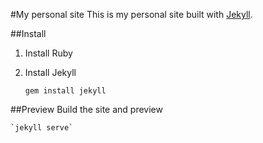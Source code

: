 #My personal site
This is my personal site built with [Jekyll](https://jekyllrb.com/). 

##Install
1. Install Ruby 
2. Install Jekyll

    `gem install jekyll`

##Preview
Build the site and preview

    `jekyll serve`
